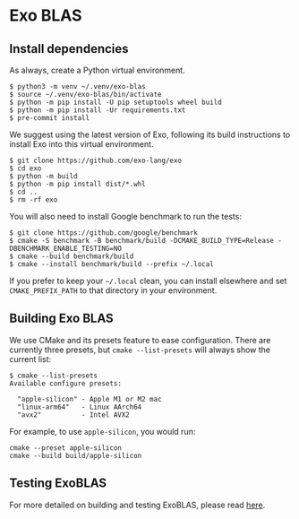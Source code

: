 # Exo BLAS

## Install dependencies

As always, create a Python virtual environment.

```
$ python3 -m venv ~/.venv/exo-blas
$ source ~/.venv/exo-blas/bin/activate
$ python -m pip install -U pip setuptools wheel build
$ python -m pip install -Ur requirements.txt
$ pre-commit install
```

We suggest using the latest version of Exo, following its build
instructions to install Exo into this virtual environment.

```
$ git clone https://github.com/exo-lang/exo
$ cd exo
$ python -m build
$ python -m pip install dist/*.whl
$ cd ..
$ rm -rf exo
```

You will also need to install Google benchmark to run the tests:

```
$ git clone https://github.com/google/benchmark
$ cmake -S benchmark -B benchmark/build -DCMAKE_BUILD_TYPE=Release -DBENCHMARK_ENABLE_TESTING=NO
$ cmake --build benchmark/build
$ cmake --install benchmark/build --prefix ~/.local
```

If you prefer to keep your `~/.local` clean, you can install
elsewhere and set `CMAKE_PREFIX_PATH` to that directory in your
environment.

## Building Exo BLAS

We use CMake and its presets feature to ease configuration. There
are currently three presets, but `cmake --list-presets` will always
show the current list:

```
$ cmake --list-presets
Available configure presets:

  "apple-silicon" - Apple M1 or M2 mac
  "linux-arm64"   - Linux AArch64
  "avx2"          - Intel AVX2
```

For example, to use `apple-silicon`, you would run:

```
cmake --preset apple-silicon
cmake --build build/apple-silicon
```

## Testing ExoBLAS
For more detailed on building and testing ExoBLAS, please read [here](TESTING.md).
